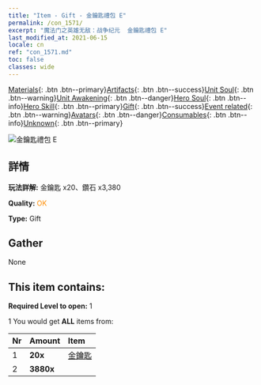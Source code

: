 ```yaml
---
title: "Item - Gift - 金鑰匙禮包 E"
permalink: /con_1571/
excerpt: "魔法门之英雄无敌：战争纪元  金鑰匙禮包 E"
last_modified_at: 2021-06-15
locale: cn
ref: "con_1571.md"
toc: false
classes: wide
---
```

 [Materials](/ItemsCN/){: .btn .btn--primary}[Artifacts](/ItemsCN/Artifacts/){: .btn .btn--success}[Unit Soul](/ItemsCN/UnitSoul/){: .btn .btn--warning}[Unit Awakening](/ItemsCN/UnitAwakening/){: .btn .btn--danger}[Hero Soul](/ItemsCN/HeroSoul/){: .btn .btn--info}[Hero Skill](/ItemsCN/HeroSkill/){: .btn .btn--primary}[Gift](/ItemsCN/Gift/){: .btn .btn--success}[Event related](/ItemsCN/Events/){: .btn .btn--warning}[Avatars](/ItemsCN/Avatars/){: .btn .btn--danger}[Consumables](/ItemsCN/Consumables/){: .btn .btn--info}[Unknown](/ItemsCN/Unknown/){: .btn .btn--primary}

 ![金鑰匙禮包 E](/images/t/i_907187.png)

## 詳情
 **玩法詳解:** 金鑰匙 x20、鑽石 x3,380

 **Quality:** <span style="color: #FF8C00">OK</span>

 **Type:** Gift

## Gather

  None

## This item contains:

 **Required Level to open:** 1

 1 You would get **ALL** items  from:

  | Nr | Amount |     Item    |
  |:---|:-------|:------------|
  | 1 |  **20x** | [金鑰匙](/cn/Items/con_783/) |  | 
  | 2 |  **3880x** | <i class="fas fa-gem"/> |  | 
